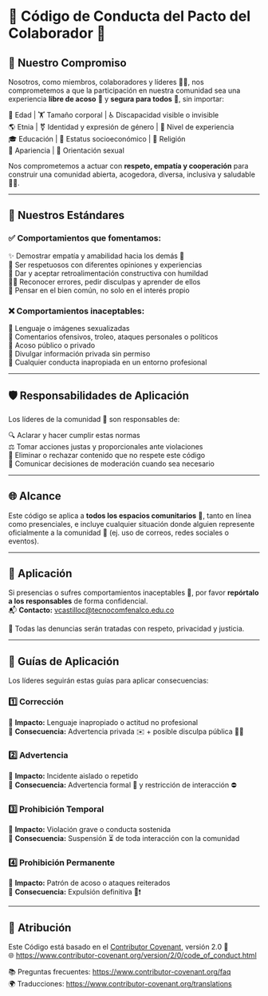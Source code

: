 # 📜 Código de Conducta del Pacto del Colaborador 🤝

## 💪 Nuestro Compromiso

Nosotros, como miembros, colaboradores y líderes 👥✨, nos comprometemos a que la participación en nuestra comunidad sea una experiencia **libre de acoso** 🚫 y **segura para todos** 🌈, sin importar:

🧓 Edad | 🏋️ Tamaño corporal | ♿ Discapacidad visible o invisible  
🌎 Etnia | ⚧ Identidad y expresión de género | 🧠 Nivel de experiencia  
🎓 Educación | 💼 Estatus socioeconómico | 🧕 Religión  
🧑 Apariencia | 💖 Orientación sexual

Nos comprometemos a actuar con **respeto, empatía y cooperación** para construir una comunidad abierta, acogedora, diversa, inclusiva y saludable 🌱🤗.

---

## 📏 Nuestros Estándares

### ✅ Comportamientos que fomentamos:

✨ Demostrar empatía y amabilidad hacia los demás 🤗  
🧠 Ser respetuosos con diferentes opiniones y experiencias  
💬 Dar y aceptar retroalimentación constructiva con humildad  
🙋‍♂️ Reconocer errores, pedir disculpas y aprender de ellos  
🤝 Pensar en el bien común, no solo en el interés propio

### ❌ Comportamientos inaceptables:

🚫 Lenguaje o imágenes sexualizadas  
🚫 Comentarios ofensivos, troleo, ataques personales o políticos  
🚫 Acoso público o privado  
🚫 Divulgar información privada sin permiso  
🚫 Cualquier conducta inapropiada en un entorno profesional

---

## 🛡️ Responsabilidades de Aplicación

Los líderes de la comunidad 👑 son responsables de:

🔍 Aclarar y hacer cumplir estas normas  
⚖️ Tomar acciones justas y proporcionales ante violaciones  
🧹 Eliminar o rechazar contenido que no respete este código  
📢 Comunicar decisiones de moderación cuando sea necesario

---

## 🌐 Alcance

Este código se aplica a **todos los espacios comunitarios** 🏡, tanto en línea como presenciales, e incluye cualquier situación donde alguien represente oficialmente a la comunidad 💼 (ej. uso de correos, redes sociales o eventos).

---

## 📣 Aplicación

Si presencias o sufres comportamientos inaceptables 🛑, por favor **repórtalo a los responsables** de forma confidencial.  
📬 **Contacto:** vcastilloc@tecnocomfenalco.edu.co

🔐 Todas las denuncias serán tratadas con respeto, privacidad y justicia.

---

## 📕 Guías de Aplicación

Los líderes seguirán estas guías para aplicar consecuencias:

### 1️⃣ Corrección  
🔸 **Impacto:** Lenguaje inapropiado o actitud no profesional  
🔸 **Consecuencia:** Advertencia privada ✉️ + posible disculpa pública 🙇‍♂️

### 2️⃣ Advertencia  
🔸 **Impacto:** Incidente aislado o repetido  
🔸 **Consecuencia:** Advertencia formal 🚨 y restricción de interacción ⛔

### 3️⃣ Prohibición Temporal  
🔸 **Impacto:** Violación grave o conducta sostenida  
🔸 **Consecuencia:** Suspensión ⏳ de toda interacción con la comunidad

### 4️⃣ Prohibición Permanente  
🔸 **Impacto:** Patrón de acoso o ataques reiterados  
🔸 **Consecuencia:** Expulsión definitiva 🚫❗

---

## 📝 Atribución

Este Código está basado en el [Contributor Covenant](https://www.contributor-covenant.org), versión 2.0 📘  
🌐 https://www.contributor-covenant.org/version/2/0/code_of_conduct.html

📚 Preguntas frecuentes: https://www.contributor-covenant.org/faq  
🌍 Traducciones: https://www.contributor-covenant.org/translations
